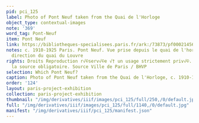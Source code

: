 ```yaml
---
pid: pci_125
label: Photo of Pont Neuf taken from the Quai de l'Horloge
object_type: contextual-images
note: '369'
word_tag: Pont-Neuf
item: Pont Neuf
link: https://bibliotheques-specialisees.paris.fr/ark:/73873/pf0002145629
notes: c. 1910-1925 Paris. Pont Neuf. Vue prise depuis le quai de l'horloge dans la
  direction du quai du Louvre
rights: Droits Reproduction r√©serv√©e √† un usage strictement priv√©. Mention de
  la source obligatoire. Source Ville de Paris / BHVP
selection: Which Pont Neuf?
caption: Photo of Pont Neuf taken from the Quai de l'Horloge, c. 1910-1925
order: '124'
layout: paris-project-exhibition
collection: paris-project-exhibition
thumbnail: "/img/derivatives/iiif/images/pci_125/full/250,/0/default.jpg"
full: "/img/derivatives/iiif/images/pci_125/full/1140,/0/default.jpg"
manifest: "/img/derivatives/iiif/pci_125/manifest.json"
---
```

